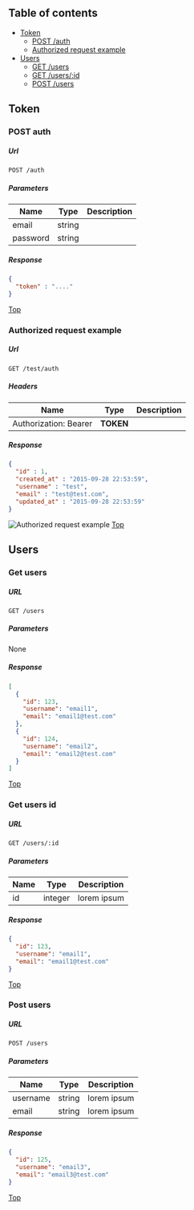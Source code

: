 ## Table of contents
* [Token](#token)
  * [POST /auth](#post-auth)
  * [Authorized request example](#authorized-request-example)
* [Users](#users)
  * [GET /users](#get-users)
  * [GET /users/:id](#get-users-id)
  * [POST /users](#post-users)

## Token
### POST auth
##### Url
```
POST /auth
```
##### Parameters
| Name     | Type   | Description |
| ----     | ----   | ----------- |
| email    | string |  |
| password | string |  |
##### Response 
```json
{
  "token" : "...."
}
```
[Top](#table-of-contents)
### Authorized request example
##### Url
```
GET /test/auth
```
##### Headers
| Name                     | Type      | Description |
| ----                     | ----      | ----------- |
| Authorization: Bearer    | __TOKEN__ |             |
##### Response 
```json
{
  "id" : 1,
  "created_at" : "2015-09-28 22:53:59",
  "username" : "test",
  "email" : "test@test.com",
  "updated_at" : "2015-09-28 22:53:59"
}
```
![Authorized request example](https://raw.githubusercontent.com/sarbull/entourage/master/documents/auth.png?token=ABxxsPhso0Cm0wNnjqgnWmZ3xJn3IwLeks5WEwvSwA%3D%3D "Authorized request example")
[Top](#table-of-contents)
## Users
### Get users
##### URL
```
GET /users
```
##### Parameters
None
##### Response 
```json
[
  {
    "id": 123,
    "username": "email1",
    "email": "email1@test.com"
  },
  {
    "id": 124,
    "username": "email2",
    "email": "email2@test.com"
  }
]
```
[Top](#table-of-contents)
### Get users id
##### URL
```
GET /users/:id
```
##### Parameters
| Name | Type    | Description |
| ---- | ----    | ----------- |
| id   | integer | lorem ipsum |
##### Response 
```json
{
  "id": 123,
  "username": "email1",
  "email": "email1@test.com"
}
```
[Top](#table-of-contents)
### Post users
##### URL
```
POST /users
```
##### Parameters
| Name     | Type    | Description |
| ----     | ----    | ----------- |
| username | string  | lorem ipsum |
| email    | string  | lorem ipsum |
##### Response 
```json
{
  "id": 125,
  "username": "email3",
  "email": "email3@test.com"
}
```
[Top](#table-of-contents)
